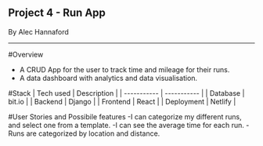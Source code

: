## Project 4 - Run App
By Alec Hannaford

------

#Overview
- A CRUD App for the user to track time and mileage for their runs.
- A data dashboard with analytics and data visualisation.


#Stack
|   Tech used    | Description |
| ----------- | ----------- |
| Database   | bit.io        |
| Backend      |   Django     |
| Frontend   | React        |
| Deployment   | Netlify        |

#User Stories and Possibile features
-I can categorize my different runs, and select one from a template.
-I can see the average time for each run.
-Runs are categorized by location and distance.